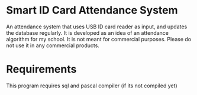 # Smart ID Card Attendance System
An attendance system that uses USB ID card reader as input, and updates the database regularly.
It is developed as an idea of an attendance algorithm for my school.
It is not meant for commercial purposes. Please do not use it in any commercial products.

# Requirements
This program requires sql and pascal compiler (if its not compiled yet)
